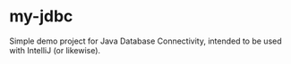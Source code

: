 # my-jdbc

Simple demo project for Java Database Connectivity, intended to be used with IntelliJ (or likewise).